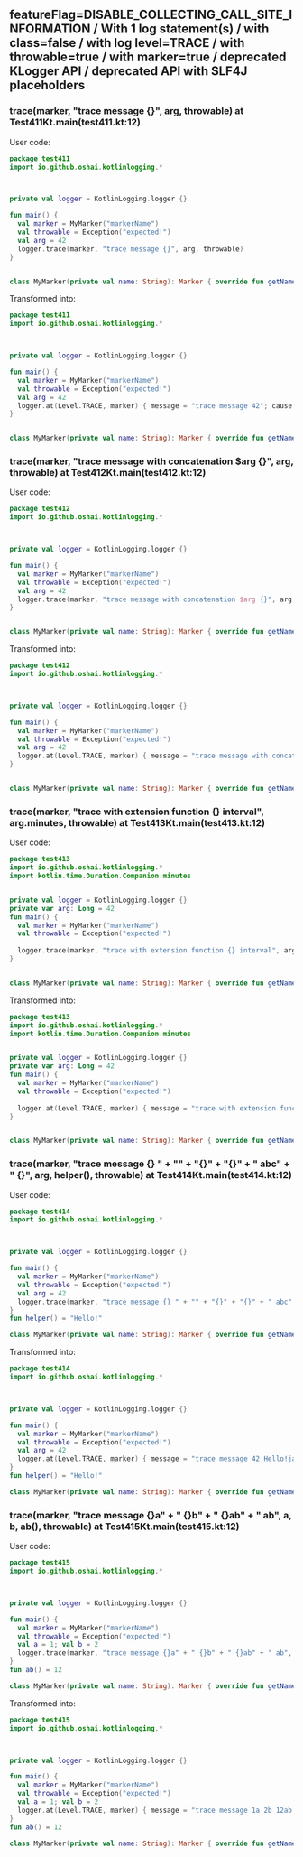 ## featureFlag=DISABLE_COLLECTING_CALL_SITE_INFORMATION / With 1 log statement(s) / with class=false / with log level=TRACE / with throwable=true / with marker=true / deprecated KLogger API / deprecated API with SLF4J placeholders



###  trace(marker, "trace message {}", arg, throwable) at Test411Kt.main(test411.kt:12)

User code:
```kotlin
package test411
import io.github.oshai.kotlinlogging.*



private val logger = KotlinLogging.logger {}

fun main() {
  val marker = MyMarker("markerName")
  val throwable = Exception("expected!")
  val arg = 42
  logger.trace(marker, "trace message {}", arg, throwable)
}


class MyMarker(private val name: String): Marker { override fun getName() = name }

```
  
Transformed into:
```kotlin
package test411
import io.github.oshai.kotlinlogging.*



private val logger = KotlinLogging.logger {}

fun main() {
  val marker = MyMarker("markerName")
  val throwable = Exception("expected!")
  val arg = 42
  logger.at(Level.TRACE, marker) { message = "trace message 42"; cause = throwable; internalCompilerData = KLoggingEventBuilder.InternalCompilerData(messageTemplate = ""trace message {}"")
}


class MyMarker(private val name: String): Marker { override fun getName() = name }

```

###  trace(marker, "trace message with concatenation $arg {}", arg, throwable) at Test412Kt.main(test412.kt:12)

User code:
```kotlin
package test412
import io.github.oshai.kotlinlogging.*



private val logger = KotlinLogging.logger {}

fun main() {
  val marker = MyMarker("markerName")
  val throwable = Exception("expected!")
  val arg = 42
  logger.trace(marker, "trace message with concatenation $arg {}", arg, throwable)
}


class MyMarker(private val name: String): Marker { override fun getName() = name }

```
  
Transformed into:
```kotlin
package test412
import io.github.oshai.kotlinlogging.*



private val logger = KotlinLogging.logger {}

fun main() {
  val marker = MyMarker("markerName")
  val throwable = Exception("expected!")
  val arg = 42
  logger.at(Level.TRACE, marker) { message = "trace message with concatenation 42 42"; cause = throwable; internalCompilerData = KLoggingEventBuilder.InternalCompilerData(messageTemplate = ""trace message with concatenation $arg {}"")
}


class MyMarker(private val name: String): Marker { override fun getName() = name }

```

###  trace(marker, "trace with extension function {} interval", arg.minutes, throwable) at Test413Kt.main(test413.kt:12)

User code:
```kotlin
package test413
import io.github.oshai.kotlinlogging.*
import kotlin.time.Duration.Companion.minutes


private val logger = KotlinLogging.logger {}
private var arg: Long = 42
fun main() {
  val marker = MyMarker("markerName")
  val throwable = Exception("expected!")
  
  logger.trace(marker, "trace with extension function {} interval", arg.minutes, throwable)
}


class MyMarker(private val name: String): Marker { override fun getName() = name }

```
  
Transformed into:
```kotlin
package test413
import io.github.oshai.kotlinlogging.*
import kotlin.time.Duration.Companion.minutes


private val logger = KotlinLogging.logger {}
private var arg: Long = 42
fun main() {
  val marker = MyMarker("markerName")
  val throwable = Exception("expected!")
  
  logger.at(Level.TRACE, marker) { message = "trace with extension function 42m interval"; cause = throwable; internalCompilerData = KLoggingEventBuilder.InternalCompilerData(messageTemplate = ""trace with extension function {} interval"")
}


class MyMarker(private val name: String): Marker { override fun getName() = name }

```

###  trace(marker, "trace message {} " + "" + "{}" + "{}" + " abc" + " {}", arg, helper(), throwable) at Test414Kt.main(test414.kt:12)

User code:
```kotlin
package test414
import io.github.oshai.kotlinlogging.*



private val logger = KotlinLogging.logger {}

fun main() {
  val marker = MyMarker("markerName")
  val throwable = Exception("expected!")
  val arg = 42
  logger.trace(marker, "trace message {} " + "" + "{}" + "{}" + " abc" + " {}", arg, helper(), throwable)
}
fun helper() = "Hello!"

class MyMarker(private val name: String): Marker { override fun getName() = name }

```
  
Transformed into:
```kotlin
package test414
import io.github.oshai.kotlinlogging.*



private val logger = KotlinLogging.logger {}

fun main() {
  val marker = MyMarker("markerName")
  val throwable = Exception("expected!")
  val arg = 42
  logger.at(Level.TRACE, marker) { message = "trace message 42 Hello!java.lang.Exception: expected! abc {}"; internalCompilerData = KLoggingEventBuilder.InternalCompilerData(messageTemplate = ""trace message {} " + "" + "{}" + "{}" + " abc" + " {}"")
}
fun helper() = "Hello!"

class MyMarker(private val name: String): Marker { override fun getName() = name }

```

###  trace(marker, "trace message {}a" + " {}b" + " {}ab" + " ab", a, b, ab(), throwable) at Test415Kt.main(test415.kt:12)

User code:
```kotlin
package test415
import io.github.oshai.kotlinlogging.*



private val logger = KotlinLogging.logger {}

fun main() {
  val marker = MyMarker("markerName")
  val throwable = Exception("expected!")
  val a = 1; val b = 2
  logger.trace(marker, "trace message {}a" + " {}b" + " {}ab" + " ab", a, b, ab(), throwable)
}
fun ab() = 12

class MyMarker(private val name: String): Marker { override fun getName() = name }

```
  
Transformed into:
```kotlin
package test415
import io.github.oshai.kotlinlogging.*



private val logger = KotlinLogging.logger {}

fun main() {
  val marker = MyMarker("markerName")
  val throwable = Exception("expected!")
  val a = 1; val b = 2
  logger.at(Level.TRACE, marker) { message = "trace message 1a 2b 12ab ab"; cause = throwable; internalCompilerData = KLoggingEventBuilder.InternalCompilerData(messageTemplate = ""trace message {}a" + " {}b" + " {}ab" + " ab"")
}
fun ab() = 12

class MyMarker(private val name: String): Marker { override fun getName() = name }

```
